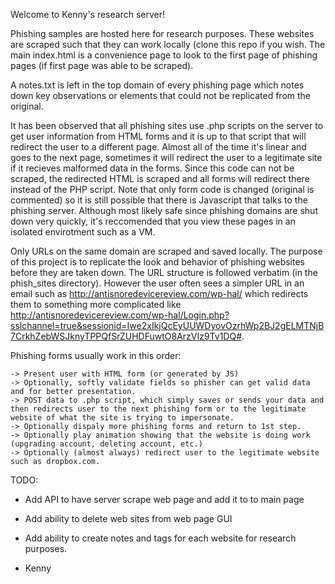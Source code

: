 Welcome to Kenny's research server!

Phishing samples are hosted here for research purposes. These websites are scraped such that they can work locally (clone this repo if you wish. The main index.html is a convenience page to look to the first page of phishing pages (if first page was able to be scraped).  

A notes.txt is left in the top domain of every phishing page which notes down key observations or elements that could not be replicated from the original. 

It has been observed that all phishing sites use .php scripts on the server to get user information from HTML forms and it is up to that script that will redirect the user to a different page. Almost all of the time it's linear and goes to the next page, sometimes it will redirect the user to a legitimate site if it recieves malformed data in the forms. Since this code can not be scraped, the redirected HTML is scraped and all forms will redirect there instead of the PHP script. Note that only form code is changed (original is commented) so it is still possible that there is Javascript that talks to the phishing server. Although most likely safe since phishing domains are shut down very quickly, it's reccomended that you view these pages in an isolated envirotment such as a VM. 


 Only URLs on the same domain are scraped and saved locally. The purpose of this project is to replicate the look and behavior of phishing websites before they are taken down. The URL structure is followed verbatim (in the phish_sites directory). However the user often sees a simpler URL in an email such as http://antisnoredevicereview.com/wp-hal/ which redirects them to something more complicated like http://antisnoredevicereview.com/wp-hal/Login.php?sslchannel=true&sessionid=Iwe2xIkjQcEyUUWDyovOzrhWp2BJ2gELMTNjB7CrkhZebWSJknyTPPQfSrZUHDFuwtO8ArzVIz9Tv1DQ#. 

Phishing forms usually work in this order: 

	-> Present user with HTML form (or generated by JS)
	-> Optionally, softly validate fields so phisher can get valid data and for better presentation. 
	-> POST data to .php script, which simply saves or sends your data and then redirects user to the next phishing form or to the legitimate website of what the site is trying to impersonate. 
	-> Optionally dispaly more phishing forms and return to 1st step. 
	-> Optionally play animation showing that the website is doing work (upgrading account, deleting account, etc.) 
	-> Optionally (almost always) redirect user to the legitimate website such as dropbox.com. 

TODO:
- Add API to have server scrape web page and add it to to main page
- Add ability to delete web sites from web page GUI
- Add ability to create notes and tags for each website for research purposes. 



- Kenny

